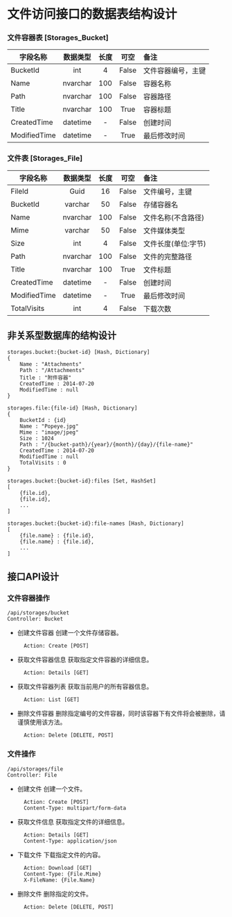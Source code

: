 ﻿文件访问接口的数据表结构设计
======


### 文件容器表 [Storages_Bucket]

字段名称 | 数据类型 | 长度 | 可空 | 备注
---------|:--------:|:----:|:----:|:----|
BucketId | int | 4 | False | 文件容器编号，主键
Name | nvarchar | 100 | False | 容器名称
Path | nvarchar | 100 | False | 容器路径
Title | nvarchar | 100 | True | 容器标题
CreatedTime | datetime | - | False | 创建时间
ModifiedTime | datetime | - | True | 最后修改时间


### 文件表 [Storages_File]

字段名称 | 数据类型 | 长度 | 可空 | 备注
---------|:--------:|:----:|:----:|:----|
FileId | Guid | 16 | False | 文件编号，主键
BucketId | varchar | 50 | False | 存储容器名
Name | nvarchar | 100 | False | 文件名称(不含路径)
Mime | varchar | 50 | False | 文件媒体类型
Size | int | 4 | False | 文件长度(单位:字节)
Path | nvarchar | 100 | False | 文件的完整路径
Title | nvarchar | 100 | True | 文件标题
CreatedTime | datetime | - | False | 创建时间
ModifiedTime | datetime | - | True | 最后修改时间
TotalVisits | int | 4 | False | 下载次数


## 非关系型数据库的结构设计

	storages.bucket:{bucket-id} [Hash, Dictionary]
	{
		Name : "Attachments"
		Path : "/Attachments"
		Title : "附件容器"
		CreatedTime : 2014-07-20
		ModifiedTime : null
	}

	storages.file:{file-id} [Hash, Dictionary]
	{
		BucketId : {id}
		Name : "Popeye.jpg"
		Mime : "image/jpeg"
		Size : 1024
		Path : "/{bucket-path}/{year}/{month}/{day}/{file-name}"
		CreatedTime : 2014-07-20
		ModifiedTime : null
		TotalVisits : 0
	}

	storages.bucket:{bucket-id}:files [Set, HashSet]
	[
		{file.id},
		{file.id},
		...
	]

	storages.bucket:{bucket-id}:file-names [Hash, Dictionary]
	[
		{file.name} : {file.id},
		{file.name} : {file.id},
		...
	]


## 接口API设计


### 文件容器操作
	/api/storages/bucket
	Controller: Bucket

- 创建文件容器
	创建一个文件存储容器。

		Action: Create [POST]

- 获取文件容器信息
	获取指定文件容器的详细信息。

		Action: Details [GET]

- 获取文件容器列表
	获取当前用户的所有容器信息。

		Action: List [GET]

- 删除文件容器
	删除指定编号的文件容器，同时该容器下有文件将会被删除，请谨慎使用该方法。

		Action: Delete [DELETE, POST]


### 文件操作
	/api/storages/file
	Controller: File

- 创建文件
	创建一个文件。

		Action: Create [POST]
		Content-Type: multipart/form-data

- 获取文件信息
	获取指定文件的详细信息。

		Action: Details [GET]
		Content-Type: application/json

- 下载文件
	下载指定文件的内容。

		Action: Download [GET]
		Content-Type: {File.Mime}
		X-FileName: {File.Name}

- 删除文件
	删除指定的文件。

		Action: Delete [DELETE, POST]
